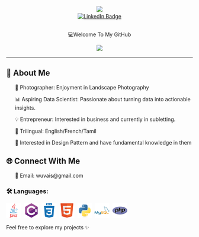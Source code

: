 <div id="header" align="center">
  <img src="https://media4.giphy.com/media/v1.Y2lkPTc5MGI3NjExa2FrMjludTNrdTFwa3h2NnV3Z3J3bDl3YjRsb3FnaGMzd3c0OWx5ciZlcD12MV9pbnRlcm5hbF9naWZfYnlfaWQmY3Q9Zw/78XCFBGOlS6keY1Bil/giphy.gif" width="150"/>
</div>
<div id="badges" align="center">
<a href="https://www.linkedin.com/in/arshath-wuvais-9744311b4/?originalSubdomain=ca">
    <img src="https://img.shields.io/badge/LinkedIn-blue?style=for-the-badge&logo=linkedin&logoColor=white" alt="LinkedIn Badge"/>
  </a>
</div>
<br>
<p align="center"> 💻Welcome To My GitHub </p>

<div id="header" align="center">
  <img src="https://media3.giphy.com/media/v1.Y2lkPTc5MGI3NjExYXRsamo3dTR6b3l3ZW5xN3pkaXQ1eTlsc2Y3NXM3bW10cXhwMWdqZyZlcD12MV9pbnRlcm5hbF9naWZfYnlfaWQmY3Q9Zw/9tZc9Mzo9K0yOYx38U/giphy.gif" width="700"/>
</div>

<hr>

<h2>🎯 About Me</h1>
<ud>
<ul>📸 Photographer: Enjoyment in Landscape Photography</ul>
<ul>📊 Aspiring Data Scientist: Passionate about turning data into actionable insights.</ul>
<ul>💡 Entrepreneur: Interested in business and currently in subletting.</ul>
<ul>📖 Trilingual: English/French/Tamil</ul>
<ul>🤖 Interested in Design Pattern and have fundamental knowledge in them</ul>
</ud>
<h2>🌐 Connect With Me</h2>
<ud>
  <ul>📩 Email: wuvais@gmail.com</ul>
</ud>

### :hammer_and_wrench: Languages:
<div>
  <img src="https://github.com/devicons/devicon/blob/master/icons/java/java-original-wordmark.svg" title="Java" alt="Java" width="40" height="40"/>&nbsp;
  <img src="https://github.com/devicons/devicon/blob/master/icons/csharp/csharp-original.svg" title="CSharp" alt="CSharp " width="40" height="40"/>&nbsp;
  <img src="https://github.com/devicons/devicon/blob/master/icons/css3/css3-plain-wordmark.svg"  title="CSS3" alt="CSS" width="40" height="40"/>&nbsp;
  <img src="https://github.com/devicons/devicon/blob/master/icons/html5/html5-original.svg" title="HTML5" alt="HTML" width="40" height="40"/>&nbsp;
  <img src="https://github.com/devicons/devicon/blob/master/icons/python/python-original.svg" title="Python" alt="Python" width="40" height="40"/>&nbsp;
  <img src="https://github.com/devicons/devicon/blob/master/icons/mysql/mysql-original-wordmark.svg" title="MySQL"  alt="MySQL" width="40" height="40"/>&nbsp;
  <img src="https://github.com/devicons/devicon/blob/master/icons/php/php-original.svg" title="PHP" alt="PHP" width="40" height="40"/>
</div>

Feel free to explore my projects ✨


